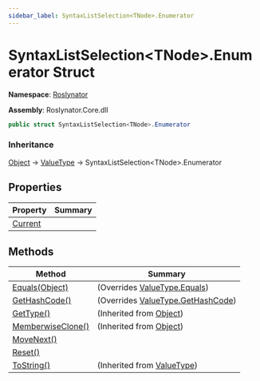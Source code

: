 ```yaml
---
sidebar_label: SyntaxListSelection<TNode>.Enumerator
---
```


# SyntaxListSelection&lt;TNode&gt;\.Enumerator Struct

**Namespace**: [Roslynator](../../index.md)

**Assembly**: Roslynator\.Core\.dll

```csharp
public struct SyntaxListSelection<TNode>.Enumerator
```

### Inheritance

[Object](https://docs.microsoft.com/en-us/dotnet/api/system.object) &#x2192; [ValueType](https://docs.microsoft.com/en-us/dotnet/api/system.valuetype) &#x2192; SyntaxListSelection&lt;TNode&gt;\.Enumerator

## Properties

| Property | Summary |
| -------- | ------- |
| [Current](Current/index.md) | |

## Methods

| Method | Summary |
| ------ | ------- |
| [Equals(Object)](Equals/index.md) |  \(Overrides [ValueType.Equals](https://docs.microsoft.com/en-us/dotnet/api/system.valuetype.equals)\) |
| [GetHashCode()](GetHashCode/index.md) |  \(Overrides [ValueType.GetHashCode](https://docs.microsoft.com/en-us/dotnet/api/system.valuetype.gethashcode)\) |
| [GetType()](https://docs.microsoft.com/en-us/dotnet/api/system.object.gettype) |  \(Inherited from [Object](https://docs.microsoft.com/en-us/dotnet/api/system.object)\) |
| [MemberwiseClone()](https://docs.microsoft.com/en-us/dotnet/api/system.object.memberwiseclone) |  \(Inherited from [Object](https://docs.microsoft.com/en-us/dotnet/api/system.object)\) |
| [MoveNext()](MoveNext/index.md) | |
| [Reset()](Reset/index.md) | |
| [ToString()](https://docs.microsoft.com/en-us/dotnet/api/system.valuetype.tostring) |  \(Inherited from [ValueType](https://docs.microsoft.com/en-us/dotnet/api/system.valuetype)\) |

